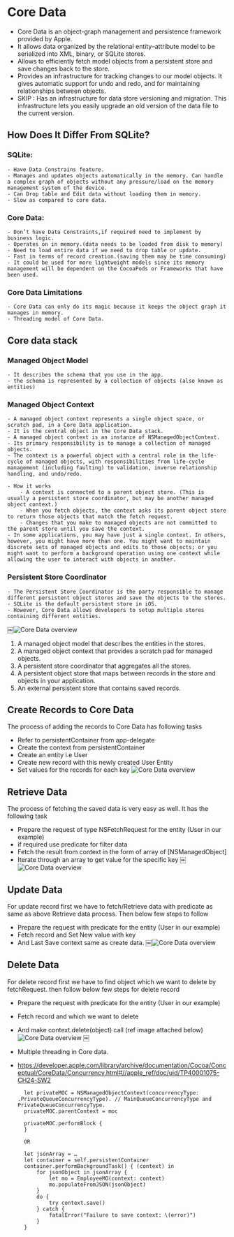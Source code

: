 # Core Data

- Core Data is an object-graph management and persistence framework provided by Apple.
- It allows data organized by the relational entity–attribute model to be serialized into XML, binary, or SQLite stores.
- Allows to efficiently fetch model objects from a persistent store and save changes back to the store.
- Provides an infrastructure for tracking changes to our model objects. It gives automatic support for undo and redo, and for maintaining relationships between objects.
- SKIP : Has an infrastructure for data store versioning and migration. This infrastructure lets you easily upgrade an old version of the data file to the current version.

## How Does It Differ From SQLite?
### SQLite:
    - Have Data Constrains feature.
    - Manages and updates objects automatically in the memory. Can handle a complex graph of objects without any pressure/load on the memory management system of the device.
    - Can Drop table and Edit data without loading them in memory.
    - Slow as compared to core data.

### Core Data:
    - Don’t have Data Constraints,if required need to implement by business logic.
    - Operates on in memory.(data needs to be loaded from disk to memory)
    - Need to load entire data if we need to drop table or update.
    - Fast in terms of record creation.(saving them may be time consuming)
    - It could be used for more lightweight models since its memory management will be dependent on the CocoaPods or Frameworks that have been used.

### Core Data Limitations
    - Core Data can only do its magic because it keeps the object graph it manages in memory.
    - Threading model of Core Data.

## Core data stack
###  Managed Object Model 
    - It describes the schema that you use in the app. 
    - the schema is represented by a collection of objects (also known as entities)
###  Managed Object Context
    - A managed object context represents a single object space, or scratch pad, in a Core Data application.
    - It is the central object in the Core Data stack.
    - A managed object context is an instance of NSManagedObjectContext.
    - Its primary responsibility is to manage a collection of managed objects.
    - The context is a powerful object with a central role in the life-cycle of managed objects, with responsibilities from life-cycle management (including faulting) to validation, inverse relationship handling, and undo/redo.

    - How it works
        - A context is connected to a parent object store. (This is usually a persistent store coordinator, but may be another managed object context.)
        - When you fetch objects, the context asks its parent object store to return those objects that match the fetch request.
        - Changes that you make to managed objects are not committed to the parent store until you save the context.
    - In some applications, you may have just a single context. In others, however, you might have more than one. You might want to maintain discrete sets of managed objects and edits to those objects; or you might want to perform a background operation using one context while allowing the user to interact with objects in another.
###  Persistent Store Coordinator 
    - The Persistent Store Coordinator is the party responsible to manage different persistent object stores and save the objects to the stores. 
    - SQLite is the default persistent store in iOS.
    - However, Core Data allows developers to setup multiple stores containing different entities. 


￼![Core Data overview](https://github.com/AnandKore91/Notes/blob/master/Images/CoreDataOverview.jpg "Core Data overview")

1. A managed object model that describes the entities in the stores.
2. A managed object context that provides a scratch pad for managed objects.
3. A persistent store coordinator that aggregates all the stores.
4. A persistent object store that maps between records in the store and objects in your application.
5. An external persistent store that contains saved records.



## Create Records to Core Data
The process of adding the records to Core Data has following tasks
- Refer to persistentContainer from app-delegate
- Create the context from persistentContainer
- Create an entity i.e User
- Create new record with this newly created User Entity
- Set values for the records for each key
 ![Core Data overview](https://github.com/AnandKore91/Notes/blob/master/Images/CreateRecord.png "Core Data overview")

## Retrieve Data
The process of fetching the saved data is very easy as well. It has the following task
- Prepare the request of type NSFetchRequest for the entity (User in our example)
- if required use predicate for filter data
- Fetch the result from context in the form of array of [NSManagedObject]
- Iterate through an array to get value for the specific key
￼![Core Data overview](https://github.com/AnandKore91/Notes/blob/master/Images/RetrieveData.png "Core Data overview")

## Update Data
For update record first we have to fetch/Retrieve data with predicate as same as above Retrieve data process. Then below few steps to follow
- Prepare the request with predicate for the entity (User in our example)
- Fetch record and Set New value with key
- And Last Save context same as create data.
￼![Core Data overview](https://github.com/AnandKore91/Notes/blob/master/Images/UpdateData.png "Core Data overview")


## Delete Data
For delete record first we have to find object which we want to delete by fetchRequest. then follow below few steps for delete record
- Prepare the request with predicate for the entity (User in our example)
- Fetch record and which we want to delete
- And make context.delete(object) call (ref image attached below)
![Core Data overview](https://github.com/AnandKore91/Notes/blob/master/Images/DeleteData.png "Core Data overview")
￼


- Multiple threading in Core data. 
- https://developer.apple.com/library/archive/documentation/Cocoa/Conceptual/CoreData/Concurrency.html#//apple_ref/doc/uid/TP40001075-CH24-SW2

		let privateMOC = NSManagedObjectContext(concurrencyType: .PrivateQueueConcurrencyType). // MainQueueConcurrencyType and PrivateQueueConcurrencyType.
		privateMOC.parentContext = moc
		 
		privateMOC.performBlock {
		}

		OR

		let jsonArray = …
		let container = self.persistentContainer
		container.performBackgroundTask() { (context) in
		    for jsonObject in jsonArray {
		        let mo = EmployeeMO(context: context)
		        mo.populateFromJSON(jsonObject)
		    }
		    do {
		        try context.save()
		    } catch {
		        fatalError("Failure to save context: \(error)")
		    }
		}